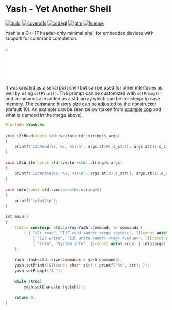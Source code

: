 # Yash - Yet Another Shell

[![build](https://github.com/bang-olufsen/yash/actions/workflows/build.yml/badge.svg)](https://github.com/bang-olufsen/yash/actions/workflows/build.yml) [![coveralls](https://coveralls.io/repos/github/bang-olufsen/yash/badge.svg?branch=main)](https://coveralls.io/github/bang-olufsen/yash?branch=main) [![codeql](https://github.com/bang-olufsen/yash/actions/workflows/codeql-analysis.yml/badge.svg)](https://github.com/bang-olufsen/yash/actions/workflows/codeql-analysis.yml) [![lgtm](https://img.shields.io/lgtm/grade/cpp/g/bang-olufsen/yash.svg?logo=lgtm&logoWidth=18)](https://lgtm.com/projects/g/bang-olufsen/yash/context:cpp) [![license](https://img.shields.io/badge/license-MIT_License-blue.svg?style=flat)](LICENSE)

Yash is a C++17 header-only minimal shell for embedded devices with support for command completion.

![](https://raw.githubusercontent.com/bang-olufsen/yash/main/example/example.gif)

 It was created as a serial port shell but can be used for other interfaces as well by using `setPrint()`. The prompt can be customized with `setPrompt()` and commands are added as a std::array which can be constexpr to save memory. The command history size can be adjusted by the constructor (default 10). An example can be seen below (taken from [example.cpp](https://github.com/bang-olufsen/yash/blob/main/example/example.cpp) and what is demoed in the image above).

```cpp
#include <Yash.h>

void i2cRead(const std::vector<std::string>& args)
{
    printf("i2cRead(%s, %s, %s)\n", args.at(0).c_str(), args.at(1).c_str(), args.at(2).c_str());
}

void i2cWrite(const std::vector<std::string>& args)
{
    printf("i2cWrite(%s, %s, %s)\n", args.at(0).c_str(), args.at(1).c_str(), args.at(2).c_str());
}

void info(const std::vector<std::string>&)
{
    printf("info()\n");
}

int main()
{
    static constexpr std::array<Yash::Command, 3> commands {
        { { "i2c read", "I2C read <addr> <reg> <bytes>", [](const auto& args) { i2cRead(args); }, 3 },
            { "i2c write", "I2C write <addr> <reg> <value>", [](const auto& args) { i2cWrite(args); }, 3 },
            { "info", "System info", [](const auto& args) { info(args); }, 0 } }
    };

    Yash::Yash<std::size(commands)> yash(commands);
    yash.setPrint([&](const char* str) { printf("%s", str); });
    yash.setPrompt("$ ");

    while (true)
        yash.setCharacter(getch());

    return 0;
}

```
